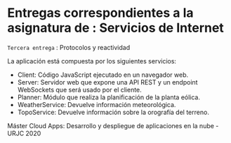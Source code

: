 # Entregas correspondientes a la asignatura de : Servicios de Internet
`Tercera entrega` : Protocolos y reactividad

La aplicación está compuesta por los siguientes servicios:

* Client: Código JavaScript ejecutado en un navegador web.
* Server: Servidor web que expone una API REST y un endpoint WebSockets que
será usado por el cliente.
* Planner: Módulo que realiza la planificación de la planta eólica.
* WeatherService: Devuelve información meteorológica.
* TopoService: Devuelve información sobre la orografía del terreno.

Máster Cloud Apps: Desarrollo y despliegue de aplicaciones en la nube - URJC 2020
